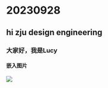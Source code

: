 # 20230928
## hi zju design engineering
### 大家好，我是Lucy
#### 嵌入图片
![](https://shijuepi.com/uploads/allimg/201207/1-20120G54531.jpg)
